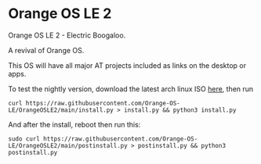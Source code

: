 # Orange OS LE 2
Orange OS LE 2 - Electric Boogaloo.

A revival of Orange OS.

This OS will have all major AT projects included as links on the desktop or apps.

To test the nightly version, download the latest arch linux ISO [here](https://archlinux.org/download/), then run
```
curl https://raw.githubusercontent.com/Orange-OS-LE/OrangeOSLE2/main/install.py > install.py && python3 install.py
```
And after the install, reboot then run this: 
```
sudo curl https://raw.githubusercontent.com/Orange-OS-LE/OrangeOSLE2/main/postinstall.py > postinstall.py && python3 postinstall.py
```
